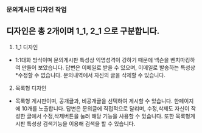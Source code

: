 ### 문의게시판 디자인 작업

## 디자인은 총 2개이며 1_1, 2_1 으로 구분합니다.

 1. 1_1 디자인
 - 1:1대화 방식이며 문의게시판 특성상 익명성격이 강하기 때문에 넥슨을 벤치마킹하여
   만들어 보았습니다. 
   답변은 이메일로 받을 수 있으며, 이메일로 발송하는 특성상 *수정할 수 없습니다.
   문의내역에서 자신의 글을 삭제할 수 있습니다.

2. 목록형 디자인
 - 목록형 게시판이며, 공개글과, 비공개글을 선택하여 게시할 수 있습니다.
   한페이지에 10개를 노출합니다.
   답변은 문의글에 직접적으로 달리며, 수정,삭제도 자신이 작성한 글에서
   수정,삭제버튼을 눌러 해당 기능을 사용할 수 있습니다.
   또한 목록형게시판 특성상 검색기능을 이용해 검색을 할 수 있습니다.
